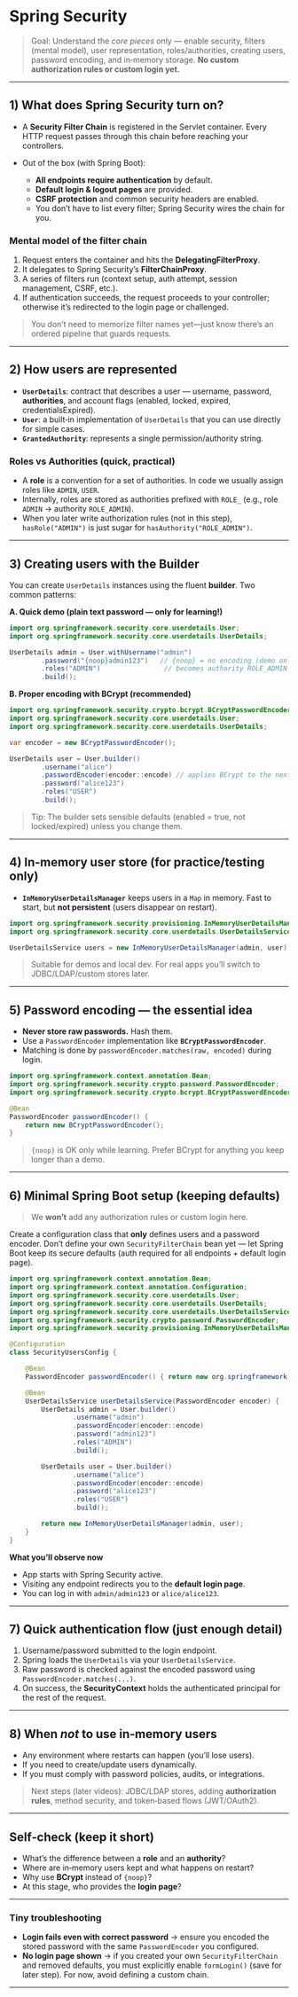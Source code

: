 # Spring Security

> Goal: Understand the *core pieces* only — enable security, filters (mental model), user representation, roles/authorities, creating users, password encoding, and in‑memory storage. **No custom authorization rules or custom login yet.**

---

## 1) What does Spring Security turn on?

* A **Security Filter Chain** is registered in the Servlet container. Every HTTP request passes through this chain before reaching your controllers.
* Out of the box (with Spring Boot):

  * **All endpoints require authentication** by default.
  * **Default login & logout pages** are provided.
  * **CSRF protection** and common security headers are enabled.
  * You don’t have to list every filter; Spring Security wires the chain for you.

### Mental model of the filter chain

1. Request enters the container and hits the **DelegatingFilterProxy**.
2. It delegates to Spring Security’s **FilterChainProxy**.
3. A series of filters run (context setup, auth attempt, session management, CSRF, etc.).
4. If authentication succeeds, the request proceeds to your controller; otherwise it’s redirected to the login page or challenged.

> You don’t need to memorize filter names yet—just know there’s an ordered pipeline that guards requests.

---

## 2) How users are represented

* **`UserDetails`**: contract that describes a user — username, password, **authorities**, and account flags (enabled, locked, expired, credentialsExpired).
* **`User`**: a built‑in implementation of `UserDetails` that you can use directly for simple cases.
* **`GrantedAuthority`**: represents a single permission/authority string.

### Roles vs Authorities (quick, practical)

* A **role** is a convention for a set of authorities. In code we usually assign roles like `ADMIN`, `USER`.
* Internally, roles are stored as authorities prefixed with `ROLE_` (e.g., role `ADMIN` → authority `ROLE_ADMIN`).
* When you later write authorization rules (not in this step), `hasRole("ADMIN")` is just sugar for `hasAuthority("ROLE_ADMIN")`.

---

## 3) Creating users with the Builder

You can create `UserDetails` instances using the fluent **builder**. Two common patterns:

**A. Quick demo (plain text password — only for learning!)**

```java
import org.springframework.security.core.userdetails.User;
import org.springframework.security.core.userdetails.UserDetails;

UserDetails admin = User.withUsername("admin")
        .password("{noop}admin123")   // {noop} = no encoding (demo only)
        .roles("ADMIN")                // becomes authority ROLE_ADMIN
        .build();
```

**B. Proper encoding with BCrypt (recommended)**

```java
import org.springframework.security.crypto.bcrypt.BCryptPasswordEncoder;
import org.springframework.security.core.userdetails.User;
import org.springframework.security.core.userdetails.UserDetails;

var encoder = new BCryptPasswordEncoder();

UserDetails user = User.builder()
        .username("alice")
        .passwordEncoder(encoder::encode) // applies BCrypt to the next password
        .password("alice123")
        .roles("USER")
        .build();
```

> Tip: The builder sets sensible defaults (enabled = true, not locked/expired) unless you change them.

---

## 4) In‑memory user store (for practice/testing only)

* **`InMemoryUserDetailsManager`** keeps users in a `Map` in memory. Fast to start, but **not persistent** (users disappear on restart).

```java
import org.springframework.security.provisioning.InMemoryUserDetailsManager;
import org.springframework.security.core.userdetails.UserDetailsService;

UserDetailsService users = new InMemoryUserDetailsManager(admin, user);
```

> Suitable for demos and local dev. For real apps you’ll switch to JDBC/LDAP/custom stores later.

---

## 5) Password encoding — the essential idea

* **Never store raw passwords.** Hash them.
* Use a `PasswordEncoder` implementation like **`BCryptPasswordEncoder`**.
* Matching is done by `passwordEncoder.matches(raw, encoded)` during login.

```java
import org.springframework.context.annotation.Bean;
import org.springframework.security.crypto.password.PasswordEncoder;
import org.springframework.security.crypto.bcrypt.BCryptPasswordEncoder;

@Bean
PasswordEncoder passwordEncoder() {
    return new BCryptPasswordEncoder();
}
```

> `{noop}` is OK only while learning. Prefer BCrypt for anything you keep longer than a demo.

---

## 6) Minimal Spring Boot setup (keeping defaults)

> We **won’t** add any authorization rules or custom login here.

Create a configuration class that **only** defines users and a password encoder. Don’t define your own `SecurityFilterChain` bean yet — let Spring Boot keep its secure defaults (auth required for all endpoints + default login page).

```java
import org.springframework.context.annotation.Bean;
import org.springframework.context.annotation.Configuration;
import org.springframework.security.core.userdetails.User;
import org.springframework.security.core.userdetails.UserDetails;
import org.springframework.security.core.userdetails.UserDetailsService;
import org.springframework.security.crypto.password.PasswordEncoder;
import org.springframework.security.provisioning.InMemoryUserDetailsManager;

@Configuration
class SecurityUsersConfig {

    @Bean
    PasswordEncoder passwordEncoder() { return new org.springframework.security.crypto.bcrypt.BCryptPasswordEncoder(); }

    @Bean
    UserDetailsService userDetailsService(PasswordEncoder encoder) {
        UserDetails admin = User.builder()
                .username("admin")
                .passwordEncoder(encoder::encode)
                .password("admin123")
                .roles("ADMIN")
                .build();

        UserDetails user = User.builder()
                .username("alice")
                .passwordEncoder(encoder::encode)
                .password("alice123")
                .roles("USER")
                .build();

        return new InMemoryUserDetailsManager(admin, user);
    }
}
```

**What you’ll observe now**

* App starts with Spring Security active.
* Visiting any endpoint redirects you to the **default login page**.
* You can log in with `admin/admin123` or `alice/alice123`.

---

## 7) Quick authentication flow (just enough detail)

1. Username/password submitted to the login endpoint.
2. Spring loads the `UserDetails` via your `UserDetailsService`.
3. Raw password is checked against the encoded password using `PasswordEncoder.matches(...)`.
4. On success, the **SecurityContext** holds the authenticated principal for the rest of the request.

---

## 8) When *not* to use in‑memory users

* Any environment where restarts can happen (you’ll lose users).
* If you need to create/update users dynamically.
* If you must comply with password policies, audits, or integrations.

> Next steps (later videos): JDBC/LDAP stores, adding **authorization rules**, method security, and token‑based flows (JWT/OAuth2).

---

## Self‑check (keep it short)

* What’s the difference between a **role** and an **authority**?
* Where are in‑memory users kept and what happens on restart?
* Why use **BCrypt** instead of `{noop}`?
* At this stage, who provides the **login page**?

---

### Tiny troubleshooting

* **Login fails even with correct password** → ensure you encoded the stored password with the same `PasswordEncoder` you configured.
* **No login page shown** → if you created your own `SecurityFilterChain` and removed defaults, you must explicitly enable `formLogin()` (save for later step). For now, avoid defining a custom chain.

---


